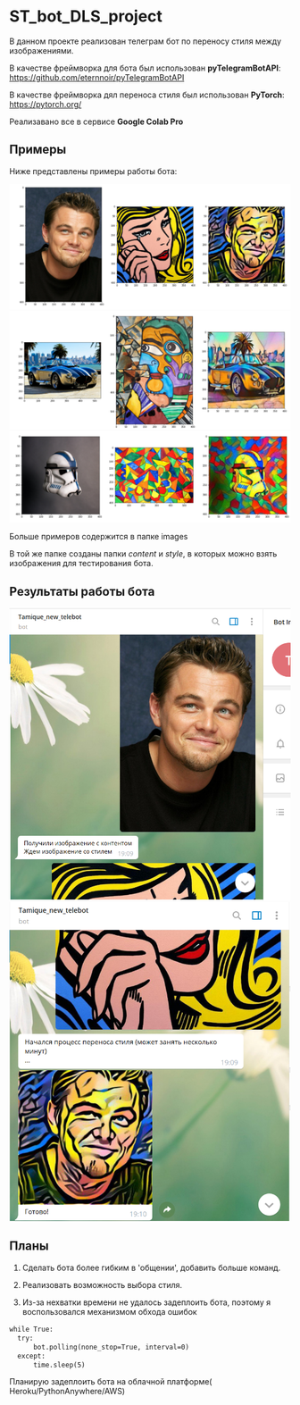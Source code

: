# ST_bot_DLS_project
В данном проекте реализован телеграм бот по переносу стиля между изображениями.

В качестве фреймворка для бота был использован **pyTelegramBotAPI**: https://github.com/eternnoir/pyTelegramBotAPI

В качестве фреймворка дял переноса стиля был использован **PyTorch**: https://pytorch.org/

Реализавано все в сервисе **Google Colab Pro**

## Примеры

Ниже представлены примеры работы бота:

<img src="./images/result1.PNG">

<img src="./images/result4.PNG">

<img src="./images/result5.PNG">

Больше примеров содержится в папке images

В той же папке созданы папки *content* и *style*, в которых можно взять изображения для тестирования бота.

## Результаты работы бота

<img src="./images/pique1.PNG">

<img src="./images/pique2.PNG">

## Планы

  1. Сделать бота более гибким в 'общении', добавить больше команд.
  
  2. Реализовать возможность выбора стиля.
  
  3. Из-за нехватки времени не удалось задеплоить бота, поэтому я воспользовался механизмом обхода ошибок
  
    while True:
      try:
          bot.polling(none_stop=True, interval=0)
      except: 
          time.sleep(5)
          
   Планирую задеплоить бота на облачной платформе( Heroku/PythonAnywhere/AWS)
